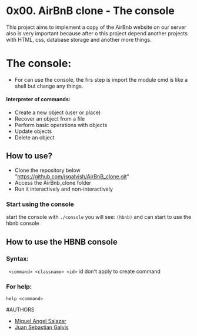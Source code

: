 # 0x00. AirBnB clone - The console


This project aims to implement a copy of the AirBnb website on our server also is very important because after o this project depend another projects with HTML, css, database storage and another more things.

# The console:
   * For can use the console, the firs step is import the module cmd is like a shell but change any things.

  #### Interpreter of commands:

   * Create a new object (user or place)  
   * Recover an object from a file  
   * Perform basic operations with objects  
   * Update objects  
   * Delete an object  

## How to use?
   * Clone the repository below "https://github.com/jsgalvish/AirBnB_clone.git"  
   * Access the AirBnb_clone folder  
   * Run it interactively and non-interactively  

### Start using the console
start the console with
```./console```
you will see:
```(hbnb)```
and can start to use the hbnb console
## How to use the HBNB console
### Syntax:
``` <command> <classname> <id>```
id don't apply to create command
### For help:
```help <command>```

#AUTHORS
   * [Miguel Angel Salazar](https://github.com/jsgalvish)  
   * [Juan Sebastian Galvis](https://github.com/zelda096)  